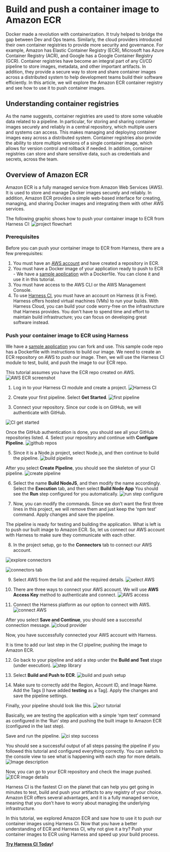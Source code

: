 # Build and push a container image to Amazon ECR

Docker made a revolution with containerization. It truly helped to bridge the gap between Dev and Ops teams. Similarly, the cloud providers introduced their own container registries to provide more security and governance. For example, Amazon has Elastic Container Registry (ECR), Microsoft has Azure Container Registry (ACR), and Google has a Google Container Registry (GCR). Container registries have become an integral part of any CI/CD pipeline to store images, metadata, and other important artifacts. In addition, they provide a secure way to store and share container images across a distributed system to help development teams build their software efficiently. In this article, we will explore the Amazon ECR container registry and see how to use it to push container images.

## Understanding container registries
As the name suggests, container registries are used to store some valuable data related to a pipeline. In particular, for storing and sharing container images securely and reliably in a central repository, which multiple users and systems can access. This makes managing and deploying container images easy across a distributed system. Container registries also provide the ability to store multiple versions of a single container image, which allows for version control and rollback if needed. In addition, container registries can store and share sensitive data, such as credentials and secrets, across the team.

## Overview of Amazon ECR
Amazon ECR is a fully managed service from Amazon Web Services (AWS). It is used to store and manage Docker images securely and reliably. In addition, Amazon ECR provides a simple web-based interface for creating, managing, and sharing Docker images and integrating them with other AWS services. 

The following graphic shows how to push your container image to ECR from Harness CI:
![project flowchart](./static/ci-tutorial-build-push-ecr/pipeline_flow_chart.png)

### Prerequisites
Before you can push your container image to ECR from Harness, there are a few prerequisites:
1. You must have an [AWS account](https://aws.amazon.com/resources/create-account/) and have created a repository in ECR.
2. You must have a Docker image of your application ready to push to ECR - We have a [sample application](https://github.com/pavanbelagatti/harness-ci-example) with a Dockerfile. You can clone it and use it in this tutorial. 
3. You must have access to the AWS CLI or the AWS Management Console. 
4. To use [Harness CI](https://app.harness.io/auth/#/signup/?module=ci&?utm_source=website&utm_medium=harness-developer-hub&utm_campaign=ci-plg&utm_content=get-started), you must have an account on Harness (it is Free). Harness offers hosted virtual machines (VMs) to run your builds. With Harness Cloud, you can build your code worry-free on the infrastructure that Harness provides. You don't have to spend time and effort to maintain build infrastructure; you can focus on developing great software instead.

### Push your container image to ECR using Harness

We have a [sample application](https://github.com/pavanbelagatti/harness-ci-example) you can fork and use. This sample code repo has a Dockerfile with instructions to build our image. We need to create an ECR repository on AWS to push our image. Then, we will use the Harness CI module to test, build, and push the image to our ECR repo. 

This tutorial assumes you have the ECR repo created on AWS. 
![AWS ECR screenshot](./static/ci-tutorial-build-push-ecr/ECR_AWS_screenshot.png)

1. Log in to your Harness CI module and create a project.
![Harness CI](./static/ci-tutorial-build-push-ecr/CI_Project_creation.png)

2. Create your first pipeline. Select **Get Started**.
![first pipeline](./static/ci-tutorial-build-push-ecr/CI_getstarted.png)

3. Connect your repository. Since our code is on GitHub, we will authenticate with GitHub. 

![CI get started](./static/ci-tutorial-build-push-ecr/code_repo_list.png)

Once the GitHub authentication is done, you should see all your GitHub repositories listed.
4. Select your repository and continue with **Configure Pipeline**.
![github repos](./static/ci-tutorial-build-push-ecr/select_repos.png)

5. Since it is a Node.js project, select Node.js, and then continue to build the pipeline.
![build pipeline](./static/ci-tutorial-build-push-ecr/configure_pipeline.png)

After you select **Create Pipeline**, you should see the skeleton of your CI pipeline.
![create pipeline](./static/ci-tutorial-build-push-ecr/build_node_app.png)

6. Select the name **Build NodeJS**, and then modify the name accordingly. Select the **Execution** tab, and then select **Build Node App** You should see the **Run** step configured for you automatically. 
![run step configure](./static/ci-tutorial-build-push-ecr/run_step_configuration.png)

7. Now, you can modify the commands. Since we don’t want the first three lines in this project, we will remove them and just keep the ‘npm test’ command. Apply changes and save the pipeline.

The pipeline is ready for testing and building the application. What is left is to push our built image to Amazon ECR. So, let us connect our AWS account with Harness to make sure they communicate with each other. 

8. In the project setup, go to the **Connectors** tab to connect our AWS account.

![explore connectors](./static/ci-tutorial-build-push-ecr/explore_connectors.png)

![connectors tab](./static/ci-tutorial-build-push-ecr/connectors.png)

9. Select AWS from the list and add the required details. 
![select AWS](./static/ci-tutorial-build-push-ecr/aws_connector_overview.png)

10. There are three ways to connect your AWS account. We will use **AWS Access Key** method to authenticate and connect.
![AWS access](./static/ci-tutorial-build-push-ecr/AWS_Access.png)

11. Connect the Harness platform as our option to connect with AWS.
![connect AWS](./static/ci-tutorial-build-push-ecr/connect_provider.png)

After you select **Save and Continue**, you should see a successful connection message.
![cloud provider](./static/ci-tutorial-build-push-ecr/cloud_provider_success.png)

Now, you have successfully connected your AWS account with Harness.

It is time to add our last step in the CI pipeline; pushing the image to Amazon ECR.

12. Go back to your pipeline and add a step under the **Build and Test** stage (under execution). 
![step library](./static/ci-tutorial-build-push-ecr/step_library.png)

13. Select **Build and Push to ECR**.
![build and push setup](./static/ci-tutorial-build-push-ecr/build_push_step.png)

14. Make sure to correctly add the Region, Account ID, and Image Name. Add the Tags [I have added **testing** as a Tag]. Apply the changes and save the pipeline settings.

Finally, your pipeline should look like this.
![ecr tutorial](./static/ci-tutorial-build-push-ecr/ECR_tutorial.png)

Basically, we are testing the application with a simple ‘npm test’ command as configured in the ‘Run’ step and pushing the built image to Amazon ECR (configured in the last step).

Save and run the pipeline.
![ci step success](./static/ci-tutorial-build-push-ecr/CI_step_success.png)

You should see a successful output of all steps passing the pipeline if you followed this tutorial and configured everything correctly. You can switch to the console view to see what is happening with each step for more details. 
![Image description](./static/ci-tutorial-build-push-ecr/push_ecr_console_view.png)

Now, you can go to your ECR repository and check the image pushed. 
![ECR image details](./static/ci-tutorial-build-push-ecr/ecr_image_details.png)

Harness CI is the fastest CI on the planet that can help you get going in minutes to test, build and push your artifacts to any registry of your choice. Amazon ECR offers several advantages, and it is a fully managed service, meaning that you don’t have to worry about managing the underlying infrastructure. 

In this tutorial, we explored Amazon ECR and saw how to use it to push our container images using Harness CI. Now that you have a better understanding of ECR and Harness CI, why not give it a try? Push your container images to ECR using Harness and speed up your build process.

**[Try Harness CI Today](https://app.harness.io/auth/#/signup/?module=ci&?utm_source=website&utm_medium=harness-developer-hub&utm_campaign=ci-plg&utm_content=get-started)!**
